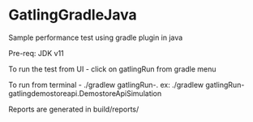# GatlingGradleJava
Sample performance test using gradle plugin in java

Pre-req: JDK v11

To run the test from UI - click on gatlingRun from gradle menu

To run from terminal - ./gradlew gatlingRun-<PackageName>.<ClassName>
  ex: ./gradlew gatlingRun-gatlingdemostoreapi.DemostoreApiSimulation

Reports are generated in build/reports/
